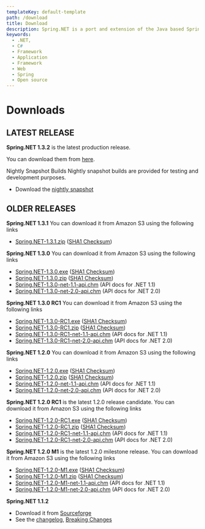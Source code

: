 ```yaml
---
templateKey: default-template
path: /download
title: Download
description: Spring.NET is a port and extension of the Java based Spring Framework for .NET.
keywords:
  - .NET,
  - C#
  - Framework
  - Application
  - Framework
  - Web
  - Spring
  - Open source
---
```


# Downloads

## LATEST RELEASE

**Spring.NET 1.3.2** is the latest production release.

You can download them from [here](http://www.springsource.com/download/community?project=Spring.NET).

Nightly Snapshot Builds
Nightly snapshot builds are provided for testing and development purposes.

- Download the [nightly snapshot](http://www.springframework.net/downloads/nightly)

## OLDER RELEASES

**Spring.NET 1.3.1** You can download it from Amazon S3 using the following links

- [Spring.NET-1.3.1.zip](http://dist.springframework.org/release/NET/Spring.NET-1.3.1.zip) ([SHA1 Checksum](http://dist.springframework.org/release/NET/Spring.NET-1.3.0.zip.sha1))

**Spring.NET 1.3.0** You can download it from Amazon S3 using the following links

- [Spring.NET-1.3.0.exe](http://dist.springframework.org/release/NET/Spring.NET-1.3.0.exe) ([SHA1 Checksum](http://dist.springframework.org/release/NET/Spring.NET-1.3.0.exe.sha1))
- [Spring.NET-1.3.0.zip](http://dist.springframework.org/release/NET/Spring.NET-1.3.0.zip) ([SHA1 Checksum](http://dist.springframework.org/release/NET/Spring.NET-1.3.0.zip.sha1))
- [Spring.NET-1.3.0-net-1.1-api.chm](http://dist.springframework.org/release/NET/Spring.NET-1.3.0-net-1.1-api.chm) (API docs for .NET 1.1)
- [Spring.NET-1.3.0-net-2.0-api.chm](http://dist.springframework.org/release/NET/Spring.NET-1.3.0-net-2.0-api.chm) (API docs for .NET 2.0)

**Spring.NET 1.3.0 RC1** You can download it from Amazon S3 using the following links

- [Spring.NET-1.3.0-RC1.exe](http://dist.springframework.org/milestone/NET/Spring.NET-1.3.0-RC1.exe) ([SHA1 Checksum](http://dist.springframework.org/milestone/NET/Spring.NET-1.3.0-RC1.exe.sha1))
- [Spring.NET-1.3.0-RC1.zip](http://dist.springframework.org/milestone/NET/Spring.NET-1.3.0-RC1.zip) ([SHA1 Checksum](http://dist.springframework.org/milestone/NET/Spring.NET-1.3.0-RC1.zip.sha1))
- [Spring.NET-1.3.0-RC1-net-1.1-api.chm](http://dist.springframework.org/milestone/NET/Spring.NET-1.3.0-RC1-net-1.1-api.chm) (API docs for .NET 1.1)
- [Spring.NET-1.3.0-RC1-net-2.0-api.chm](http://dist.springframework.org/milestone/NET/Spring.NET-1.3.0-RC1-net-2.0-api.chm) (API docs for .NET 2.0)

**Spring.NET 1.2.0** You can download it from Amazon S3 using the following links

- [Spring.NET-1.2.0.exe](http://dist.springframework.org/release/NET/Spring.NET-1.2.0.exe) ([SHA1 Checksum](http://dist.springframework.org/release/NET/Spring.NET-1.2.0.exe.sha1))
- [Spring.NET-1.2.0.zip](http://dist.springframework.org/release/NET/Spring.NET-1.2.0.zip) ([SHA1 Checksum](http://dist.springframework.org/release/NET/Spring.NET-1.2.0.zip.sha1))
- [Spring.NET-1.2.0-net-1.1-api.chm](http://dist.springframework.org/release/NET/Spring.NET-1.2.0-net-1.1-api.chm) (API docs for .NET 1.1)
- [Spring.NET-1.2.0-net-2.0-api.chm](http://dist.springframework.org/release/NET/Spring.NET-1.2.0-net-2.0-api.chm) (API docs for .NET 2.0)

**Spring.NET 1.2.0 RC1** is the latest 1.2.0 release candidate. You can download it from Amazon S3 using the following links

- [Spring.NET-1.2.0-RC1.exe](http://dist.springframework.org/milestone/NET/Spring.NET-1.2.0-RC1.exe) ([SHA1 Checksum](http://dist.springframework.org/milestone/NET/Spring.NET-1.2.0-RC1.exe.sha1))
- [Spring.NET-1.2.0-RC1.zip](http://dist.springframework.org/milestone/NET/Spring.NET-1.2.0-RC1.zip) ([SHA1 Checksum](http://dist.springframework.org/milestone/NET/Spring.NET-1.2.0-RC1.zip.sha1))
- [Spring.NET-1.2.0-RC1-net-1.1-api.chm](http://dist.springframework.org/milestone/NET/Spring.NET-1.2.0-RC1-net-1.1-api.chm) (API docs for .NET 1.1)
- [Spring.NET-1.2.0-RC1-net-2.0-api.chm](http://dist.springframework.org/milestone/NET/Spring.NET-1.2.0-RC1-net-2.0-api.chm) (API docs for .NET 2.0)

**Spring.NET 1.2.0 M1** is the latest 1.2.0 milestone release. You can download it from Amazon S3 using the following links

- [Spring.NET-1.2.0-M1.exe](http://dist.springframework.org/milestone/NET/Spring.NET-1.2.0-M1.exe) ([SHA1 Checksum](http://dist.springframework.org/milestone/NET/Spring.NET-1.2.0-M1.exe.sha1))
- [Spring.NET-1.2.0-M1.zip](http://dist.springframework.org/milestone/NET/Spring.NET-1.2.0-M1.zip) ([SHA1 Checksum](http://dist.springframework.org/milestone/NET/Spring.NET-1.2.0-M1.zip.sha1))
- [Spring.NET-1.2.0-M1-net-1.1-api.chm](http://dist.springframework.org/milestone/NET/Spring.NET-1.2.0-M1-net-1.1-api.chm) (API docs for .NET 1.1)
- [Spring.NET-1.2.0-M1-net-2.0-api.chm](http://dist.springframework.org/milestone/NET/Spring.NET-1.2.0-M1-net-2.0-api.chm) (API docs for .NET 2.0)

**Spring.NET 1.1.2**

- Download it from [Sourceforge](https://sourceforge.net/project/showfiles.php?group_id=106751)
- See the [changelog](https://springframework.net/changelog.txt), [Breaking Changes](https://springframework.net/BreakingChanges-1.1.txt)
